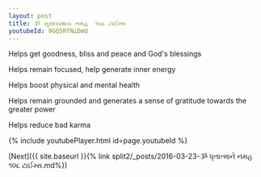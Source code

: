 ```yaml
---
layout: post
title: ૐ સુરાધ્યક્ષાય નમહ  ૧૦૮ ટાઈમ્સ
youtubeId: 9GQ5RfNiDmU
---
```

 
 
Helps get goodness, bliss and peace and God's blessings
 
Helps remain focused, help generate inner energy 
 
Helps boost physical and mental health 
 
Helps remain grounded and generates a sense of gratitude towards the greater power 
 
Helps reduce bad karma
 
 
 
 


{% include youtubePlayer.html id=page.youtubeId %}
 
[Next]({{ site.baseurl }}{% link  split2/_posts/2016-03-23-ૐ ધૃતાત્માને નમહ ૧૦૮ ટાઈમ્સ.md%})
 
